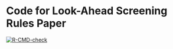 
<!-- README.md is generated from README.Rmd. Please edit that file -->

# Code for Look-Ahead Screening Rules Paper

<!-- badges: start -->

[![R-CMD-check](https://github.com/jolars/LookAheadScreening/workflows/R-CMD-check/badge.svg)](https://github.com/jolars/LookAheadScreening/actions)
<!-- badges: end -->
